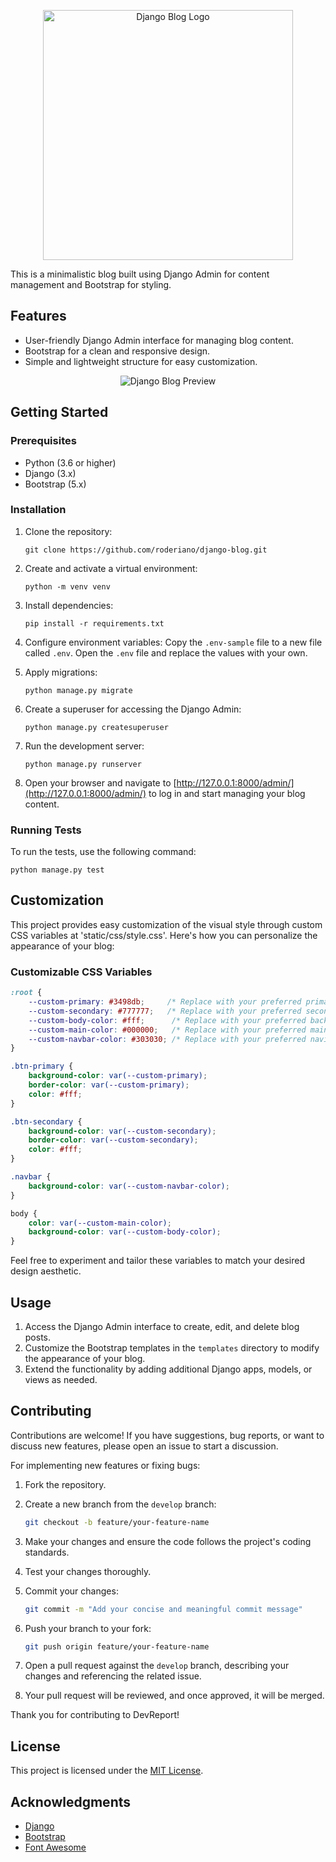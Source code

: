 <p align="center">
  <img src="blog/media/django-blog-bg.png" alt="Django Blog Logo" width="400">
</p>

This is a minimalistic blog built using Django Admin for content management and Bootstrap for styling.

## Features

- User-friendly Django Admin interface for managing blog content.
- Bootstrap for a clean and responsive design.
- Simple and lightweight structure for easy customization.

<p align="center">
  <img src="blog/media/preview.gif" alt="Django Blog Preview">
</p>

## Getting Started

### Prerequisites

- Python (3.6 or higher)
- Django (3.x)
- Bootstrap (5.x)

### Installation

1. Clone the repository:

    ```
    git clone https://github.com/roderiano/django-blog.git
    ```

2. Create and activate a virtual environment:

    ```
    python -m venv venv
    ```

3. Install dependencies:

    ```
    pip install -r requirements.txt
    ```

4. Configure environment variables:
    Copy the `.env-sample` file to a new file called `.env`. Open the `.env` file and replace the values with your own.


5. Apply migrations:

    ```
    python manage.py migrate
    ```

6. Create a superuser for accessing the Django Admin:

    ```
    python manage.py createsuperuser
    ```

7. Run the development server:

    ```
    python manage.py runserver
    ```

8. Open your browser and navigate to [http://127.0.0.1:8000/admin/](http://127.0.0.1:8000/admin/) to log in and start managing your blog content.


### Running Tests

To run the tests, use the following command:

```
python manage.py test
```

## Customization

This project provides easy customization of the visual style through custom CSS variables at 'static/css/style.css'. Here's how you can personalize the appearance of your blog:

### Customizable CSS Variables

```css
:root {
    --custom-primary: #3498db;     /* Replace with your preferred primary color */
    --custom-secondary: #777777;   /* Replace with your preferred secondary color */
    --custom-body-color: #fff;      /* Replace with your preferred background color */
    --custom-main-color: #000000;   /* Replace with your preferred main text color */
    --custom-navbar-color: #303030; /* Replace with your preferred navigation bar color */
}

.btn-primary {
    background-color: var(--custom-primary);
    border-color: var(--custom-primary);
    color: #fff;
}

.btn-secondary {
    background-color: var(--custom-secondary);
    border-color: var(--custom-secondary);
    color: #fff;
}

.navbar {
    background-color: var(--custom-navbar-color);
}

body {
    color: var(--custom-main-color);
    background-color: var(--custom-body-color);
}
```
Feel free to experiment and tailor these variables to match your desired design aesthetic.

## Usage

1. Access the Django Admin interface to create, edit, and delete blog posts.
2. Customize the Bootstrap templates in the `templates` directory to modify the appearance of your blog.
3. Extend the functionality by adding additional Django apps, models, or views as needed.

## Contributing

Contributions are welcome! If you have suggestions, bug reports, or want to discuss new features, please open an issue to start a discussion.

For implementing new features or fixing bugs:

1. Fork the repository.

2. Create a new branch from the `develop` branch:

    ```bash
    git checkout -b feature/your-feature-name
    ```

3. Make your changes and ensure the code follows the project's coding standards.

4. Test your changes thoroughly.

5. Commit your changes:

    ```bash
    git commit -m "Add your concise and meaningful commit message"
    ```

6. Push your branch to your fork:

    ```bash
    git push origin feature/your-feature-name
    ```

7. Open a pull request against the `develop` branch, describing your changes and referencing the related issue.

8. Your pull request will be reviewed, and once approved, it will be merged.

Thank you for contributing to DevReport!

## License

This project is licensed under the [MIT License](LICENSE).

## Acknowledgments

- [Django](https://www.djangoproject.com/)
- [Bootstrap](https://getbootstrap.com/)
- [Font Awesome](https://fontawesome.com/)
